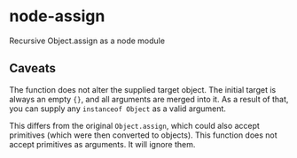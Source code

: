 # node-assign
Recursive Object.assign as a node module

## Caveats

The function does not alter the supplied target object. The initial target is always an empty `{}`, and all arguments are merged into it. As a result of that, you can supply any `instanceof Object` as a valid argument. 

This differs from the original `Object.assign`, which could also accept primitives (which were then converted to objects). This function does not accept primitives as arguments. It will ignore them.
